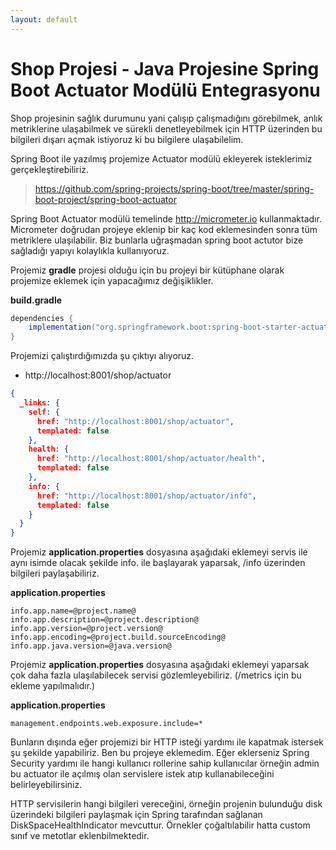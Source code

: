 ```yaml
---
layout: default
---
```

# Shop Projesi - Java Projesine Spring Boot Actuator Modülü Entegrasyonu

Shop projesinin  sağlık durumunu yani çalışıp çalışmadığını görebilmek, anlık metriklerine ulaşabilmek ve sürekli denetleyebilmek için HTTP üzerinden bu bilgileri dışarı açmak istiyoruz ki bu bilgilere ulaşabilelim.

Spring Boot ile yazılmış projemize Actuator modülü ekleyerek isteklerimiz gerçekleştirebiliriz.


> https://github.com/spring-projects/spring-boot/tree/master/spring-boot-project/spring-boot-actuator

Spring Boot Actuator modülü temelinde http://micrometer.io kullanmaktadır. Micrometer doğrudan projeye eklenip bir kaç kod eklemesinden sonra tüm metriklere ulaşılabilir. Biz bunlarla uğraşmadan spring boot actutor bize sağladığı yapıyı kolaylıkla kullanıyoruz.

Projemiz **gradle** projesi olduğu için bu projeyi bir kütüphane olarak projemize eklemek için yapacağımız değişiklikler.


**build.gradle**

```groovy
dependencies {
	implementation("org.springframework.boot:spring-boot-starter-actuator")
}
```
Projemizi çalıştırdığımızda şu çıktıyı alıyoruz.

- http://localhost:8001/shop/actuator


```json
{
  _links: {
    self: {
      href: "http://localhost:8001/shop/actuator",
      templated: false
    },
    health: {
      href: "http://localhost:8001/shop/actuator/health",
      templated: false
    },
    info: {
      href: "http://localhost:8001/shop/actuator/info",
      templated: false
    }
  }
}

```

Projemiz **application.properties** dosyasına aşağıdaki eklemeyi servis ile aynı isimde olacak şekilde info. ile başlayarak yaparsak,  /info üzerinden bilgileri paylaşabiliriz.

**application.properties**
```properties
info.app.name=@project.name@
info.app.description=@project.description@
info.app.version=@project.version@
info.app.encoding=@project.build.sourceEncoding@
info.app.java.version=@java.version@
```

Projemiz **application.properties** dosyasına aşağıdaki eklemeyi yaparsak çok daha fazla ulaşılabilecek servisi gözlemleyebiliriz. (/metrics için bu ekleme yapılmalıdır.)

**application.properties**
```properties
management.endpoints.web.exposure.include=*
``` 


Bunların dışında eğer projemizi bir HTTP isteği yardımı ile kapatmak istersek şu şekilde yapabiliriz.
Ben bu projeye eklemedim. Eğer eklerseniz Spring Security yardımı ile hangi kullanıcı rollerine sahip kullanıcılar örneğin admin bu actuator ile açılmış olan servislere istek atıp kullanabileceğini belirleyebilirsiniz.

HTTP servisilerin hangi bilgileri vereceğini, örneğin projenin bulunduğu disk üzerindeki bilgileri paylaşmak için Spring tarafından sağlanan DiskSpaceHealthIndicator mevcuttur. Örnekler çoğaltılabilir hatta custom sınıf ve metotlar eklenbilmektedir.
